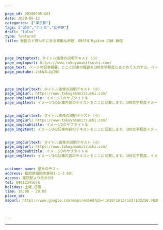 ```yaml
---

page_id: 20200705-001
date: 2020-06-12
categories: ["東京都"]
tags: ["温泉","ホテル","女子旅"] 
draft: "false"
type: featured
title: 新宿のド真ん中にある素敵な旅館　ONSEN Ryokan 由縁 新宿



page_imgtoptext: タイトル画像の説明テキスト（小）
page_imgtopurl: https://www.tokuyamamitsushi.com/
page_text: ページの記事概要、ここに記事の概要を100文字程度にまとめて入力する。ページの記事概要、ここに記事の概要を100文字程度にまとめて入力する。ページの記事概要、ここに記事の概要を100文字程度にまとめて入力する。ページの記事概要、ここに記事の概要を100文字程度にまとめて入力する。ページの記事概要、ここに記事の概要を100文字程度にまとめて入力する。
page_youtube: 2xkNJL4gJ9E



page_img1urltext: タイトル画像の説明テキスト（小）
page_img1url: https://www.tokuyamamitsushi.com/
page_img1subtitle: イメージ1のサブタイトル
page_img1text: イメージ1の記事内容のテキストをここに記載します。100文字程度イメージ1の記事内容のテキストをここに記載します。100文字程度イメージ1の記事内容のテキストをここに記載します。100文字程度イメージ1の記事内容のテキストをここに記載します。100文字程度イメージ1の記事内容のテキストをここに記載します。100文字程度


page_img2urltext: タイトル画像の説明テキスト（小）
page_img2url: https://www.tokuyamamitsushi.com/
page_img2subtitle: イメージ2のサブタイトル
page_img2text: イメージ2の記事内容のテキストをここに記載します。100文字程度イメージ2の記事内容のテキストをここに記載します。100文字程度イメージ2の記事内容のテキストをここに記載します。100文字程度イメージ2の記事内容のテキストをここに記載します。100文字程度イメージ2の記事内容のテキストをここに記載します。100文字程度イメージ2の記事内容のテキストをここに記載します。100文字程度


page_img3urltext: タイトル画像の説明テキスト（小）
page_img3url: https://www.tokuyamamitsushi.com/
page_img3subtitle: イメージ3のサブタイトル
page_img3text: イメージ3の記事内容のテキストをここに記載します。100文字程度。イメージ3の記事内容のテキストをここに記載します。100文字程度。イメージ3の記事内容のテキストをここに記載します。100文字程度。イメージ3の記事内容のテキストをここに記載します。100文字程度。イメージ3の記事内容のテキストをここに記載します。100文字程度


customer_name: 屋号のテスト
address: 福岡県福岡市薬院1-1-1 901
access: 薬院駅より徒歩3分
tel: 09012345678
holiday: 土曜,日曜
time: 10:00 - 20:00
place_id: 
mapurl: https://www.google.com/maps/embed?pb=!1m18!1m12!1m3!1d3250.9038494534743!2d139.62698201525203!3d35.432411780253034!2m3!1f0!2f0!3f0!3m2!1i1024!2i768!4f13.1!3m3!1m2!1s0x60185c94b841a15f%3A0x36fe631190644dd7!2z44CSMjMyLTAwMzMg56We5aWI5bed55yM5qiq5rWc5biC5Y2X5Yy65Lit5p2R55S677yT5LiB55uu77yS77yQ77yW4oiS77yR!5e0!3m2!1sja!2sjp!4v1589935801737!5m2!1sja!2sjp



---
```




---

